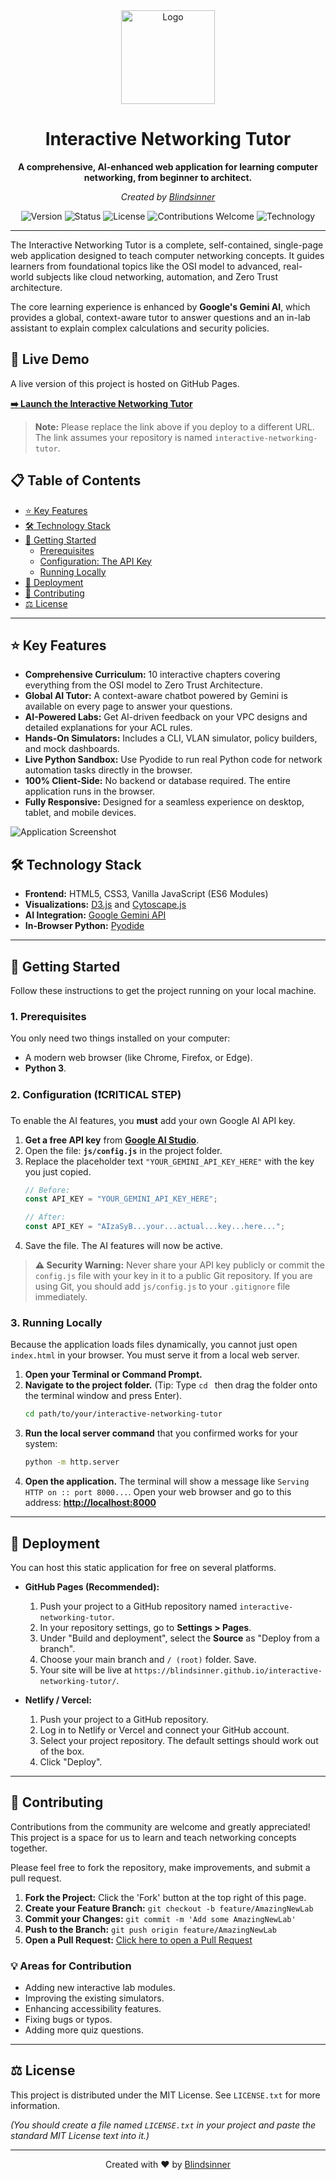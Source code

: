<div align="center">
  <img src="https://github.com/Blindsinner/Networking-Tutor/blob/main/logo.png" alt="Logo" width="150">
  <h1>Interactive Networking Tutor</h1>
  <p><strong>A comprehensive, AI-enhanced web application for learning computer networking, from beginner to architect.</strong></p>
  <p><em>Created by <a href="https://github.com/Blindsinner">Blindsinner</a></em></p>
</div>

<div align="center">

![Version](https://img.shields.io/badge/version-2.0-blue.svg)
![Status](https://img.shields.io/badge/status-active-success.svg)
![License](https://img.shields.io/badge/license-MIT-green.svg)
![Contributions Welcome](https://img.shields.io/badge/contributions-welcome-brightgreen.svg)
![Technology](https://img.shields.io/static/v1?label=tech&message=HTML5%20|%20CSS3%20|%20JS&color=blueviolet)

</div>

---

The Interactive Networking Tutor is a complete, self-contained, single-page web application designed to teach computer networking concepts. It guides learners from foundational topics like the OSI model to advanced, real-world subjects like cloud networking, automation, and Zero Trust architecture.

The core learning experience is enhanced by **Google's Gemini AI**, which provides a global, context-aware tutor to answer questions and an in-lab assistant to explain complex calculations and security policies.

## 🚀 Live Demo

A live version of this project is hosted on GitHub Pages.

**[➡️ Launch the Interactive Networking Tutor](https://blindsinner.github.io/interactive-networking-tutor/)**

> **Note:** Please replace the link above if you deploy to a different URL. The link assumes your repository is named `interactive-networking-tutor`.

## 📋 Table of Contents

- [⭐ Key Features](#-key-features)
- [🛠️ Technology Stack](#️-technology-stack)
- [🏁 Getting Started](#-getting-started)
  - [Prerequisites](#1-prerequisites)
  - [Configuration: The API Key](#2-configuration-critical-step)
  - [Running Locally](#3-running-locally)
- [🚀 Deployment](#-deployment)
- [🤝 Contributing](#-contributing)
- [⚖️ License](#️-license)

---

## ⭐ Key Features

* **Comprehensive Curriculum:** 10 interactive chapters covering everything from the OSI model to Zero Trust Architecture.
* **Global AI Tutor:** A context-aware chatbot powered by Gemini is available on every page to answer your questions.
* **AI-Powered Labs:** Get AI-driven feedback on your VPC designs and detailed explanations for your ACL rules.
* **Hands-On Simulators:** Includes a CLI, VLAN simulator, policy builders, and mock dashboards.
* **Live Python Sandbox:** Use Pyodide to run real Python code for network automation tasks directly in the browser.
* **100% Client-Side:** No backend or database required. The entire application runs in the browser.
* **Fully Responsive:** Designed for a seamless experience on desktop, tablet, and mobile devices.

![Application Screenshot](https://i.imgur.com/WbHj9i2.png)

## 🛠️ Technology Stack

* **Frontend:** HTML5, CSS3, Vanilla JavaScript (ES6 Modules)
* **Visualizations:** [D3.js](https://d3js.org/) and [Cytoscape.js](https://js.cytoscape.org/)
* **AI Integration:** [Google Gemini API](https://ai.google.dev/)
* **In-Browser Python:** [Pyodide](https://pyodide.org/)

---

## 🏁 Getting Started

Follow these instructions to get the project running on your local machine.

### 1. Prerequisites

You only need two things installed on your computer:
* A modern web browser (like Chrome, Firefox, or Edge).
* **Python 3**.

### 2. Configuration (❗CRITICAL STEP)

To enable the AI features, you **must** add your own Google AI API key.

1.  **Get a free API key** from **[Google AI Studio](https://aistudio.google.com/app/apikey)**.
2.  Open the file: **`js/config.js`** in the project folder.
3.  Replace the placeholder text `"YOUR_GEMINI_API_KEY_HERE"` with the key you just copied.
    ```javascript
    // Before:
    const API_KEY = "YOUR_GEMINI_API_KEY_HERE";

    // After:
    const API_KEY = "AIzaSyB...your...actual...key...here...";
    ```
4.  Save the file. The AI features will now be active.

> **⚠️ Security Warning:** Never share your API key publicly or commit the `config.js` file with your key in it to a public Git repository. If you are using Git, you should add `js/config.js` to your `.gitignore` file immediately.

### 3. Running Locally

Because the application loads files dynamically, you cannot just open `index.html` in your browser. You must serve it from a local web server.

1.  **Open your Terminal or Command Prompt.**
2.  **Navigate to the project folder.** (Tip: Type `cd ` then drag the folder onto the terminal window and press Enter).
    ```sh
    cd path/to/your/interactive-networking-tutor
    ```
3.  **Run the local server command** that you confirmed works for your system:
    ```sh
    python -m http.server
    ```
4.  **Open the application.** The terminal will show a message like `Serving HTTP on :: port 8000...`. Open your web browser and go to this address:
    [**http://localhost:8000**](http://localhost:8000)

---

## 🚀 Deployment

You can host this static application for free on several platforms.

* **GitHub Pages (Recommended):**
    1.  Push your project to a GitHub repository named `interactive-networking-tutor`.
    2.  In your repository settings, go to **Settings > Pages**.
    3.  Under "Build and deployment", select the **Source** as "Deploy from a branch".
    4.  Choose your main branch and `/ (root)` folder. Save.
    5.  Your site will be live at `https://blindsinner.github.io/interactive-networking-tutor/`.

* **Netlify / Vercel:**
    1.  Push your project to a GitHub repository.
    2.  Log in to Netlify or Vercel and connect your GitHub account.
    3.  Select your project repository. The default settings should work out of the box.
    4.  Click "Deploy".

---

## 🤝 Contributing

Contributions from the community are welcome and greatly appreciated! This project is a space for us to learn and teach networking concepts together.

Please feel free to fork the repository, make improvements, and submit a pull request.

1.  **Fork the Project:** Click the 'Fork' button at the top right of this page.
2.  **Create your Feature Branch:** `git checkout -b feature/AmazingNewLab`
3.  **Commit your Changes:** `git commit -m 'Add some AmazingNewLab'`
4.  **Push to the Branch:** `git push origin feature/AmazingNewLab`
5.  **Open a Pull Request:** [Click here to open a Pull Request](https://github.com/Blindsinner/interactive-networking-tutor/pulls)

### 💡 Areas for Contribution
* Adding new interactive lab modules.
* Improving the existing simulators.
* Enhancing accessibility features.
* Fixing bugs or typos.
* Adding more quiz questions.

---

## ⚖️ License

This project is distributed under the MIT License. See `LICENSE.txt` for more information.

*(You should create a file named `LICENSE.txt` in your project and paste the standard MIT License text into it.)*

---

<div align="center">
  <p>Created with ❤️ by <a href="https://github.com/Blindsinner">Blindsinner</a></p>
</div>
